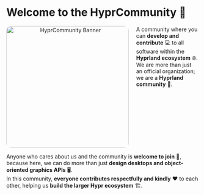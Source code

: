 # Welcome to the **HyprCommunity** 🌟

<p align="center">
  <img align="left" width="320" src="YOUR_IMAGE_URL_HERE" alt="HyprCommunity Banner" style="border-radius:12px; margin-right:20px;">
</p>

A community where you can **develop and contribute** 💻 to all software within the **Hyprland ecosystem** 🌐.  
We are more than just an official organization; we are a **Hyprland community** 🤝.

<br clear="left"/>

Anyone who cares about us and the community is **welcome to join** 🎉, because here, we can do more than just **design desktops and object-oriented graphics APIs** 🖥️.  
In this community, **everyone contributes respectfully and kindly** ❤️ to each other, helping us **build the larger Hypr ecosystem** 🏗️.
